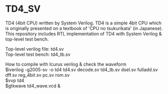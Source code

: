 # TD4_SV
TD4 (4bit CPU) written by System Verilog. TD4 is a simple 4bit CPU which is originally presented on a textbook of 'CPU no tsukurikata' (in Japanese). This repository includes RTL implementation of TD4 with System Verilog & top-level test bench.

Top-level verilog file: td4.sv  
Top-level test bench: td4_tb.sv

How to compile with Icurus verilog & check the waveform  
$iverilog -g2005-sv -o td4 td4.sv decode.sv td4_tb.sv dsel.sv fulladd.sv dff.sv reg_4bit.sv pc.sv rom.sv  
$vvp td4  
$gtkwave td4_wave.vcd &

